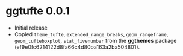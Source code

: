 # ggtufte 0.0.1

* Initial release
* Copied `theme_tufte`, `extended_range_breaks`, `geom_rangeframe`, 
  `geom_tufteboxplot`,  `stat_fivenumber` from the **ggthemes** package
  (ef9e0fc6214122d8fa66c4d80ba163a2ba504801).



